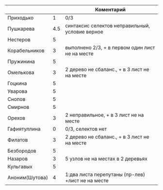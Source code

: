 |               |     |             Коментарий                          |
|---------      |---- |-----------------------------                    |
| Приходько     | 1   | 0/3                                             |
| Пушкарева     | 4.5 | синтаксис селектов неправильный, условие верное |
| Нестеров      | 5   |                                                 |
| Корабельников | 3   | выполнено 2/3, + в первом один лист не на месте |
| Пружинина     | 5   |                                                 |
| Омелькова     | 3   | 2 дерево не сбаланс., + в 3 лист не на месте    |
| Гоцкина       | 5   |                                                 |
| Уварова       | 5   |                                                 |
| Снопов        | 5   |                                                 |
| Смирнов       | 5   |                                                 |
| Орехов        | 3   | 2 неправильное, + в 3 лист не на месте          |
| Гафиятуллина  | 0   | 0/3, селектов нет                               |
| Филатов       | 3   | 2 дерево не сбаланс., + в 3 лист не на месте    |
| Безбородов    | 5   |                                                 |
| Назаров       | 3   | 5 узлов не на местах в 2 деревьях               |
| Кульгавых     | 5   |                                                 |
| Аноним(Шутова)| 4   |1:два листа перепутаны (пр-лев) +лист не на месте|
